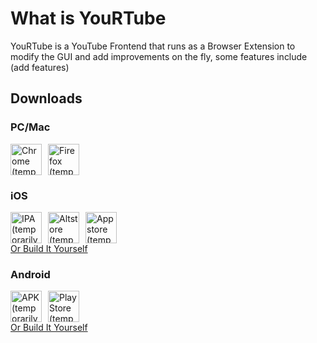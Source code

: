 # What is YouRTube
YouRTube is a YouTube Frontend that runs as a Browser Extension to modify the GUI and add improvements on the fly, some features include (add features)


## Downloads
### PC/Mac
<div style="display: flex; gap: 10px;">
  <a href="https://github.com/Kalphalus/YouRTube" target="_blank" style="text-decoration: none;">
    <img src="https://github.com/user-attachments/assets/4794756d-18c4-42fe-b800-1540e6fffdcf" height="50" alt="Chrome (temporarily the github)" />
  </a>
  <a href="https://github.com/Kalphalus/YouRTube" target="_blank" style="text-decoration: none;">
    <img src="https://github.com/user-attachments/assets/c348bf72-127b-4b2d-8c17-a626fb6a58fd" height="50" alt="Firefox (temporarily the github)" />
  </a>
</div>

### iOS
<div style="display: flex; gap: 10px;">
  <a href="https://github.com/Kalphalus/YouRTube/releases/latest/download/YouRTube.ipa" target="_blank" style="text-decoration: none;">
    <img src="https://github.com/user-attachments/assets/919ec881-771d-47ec-80b2-0e916eb2cee1" height="50" alt="IPA (temporarily the github)" />
  </a>
  <a href="altstore://source?url=https://github.com/Kalphalus/YouRTube/raw/refs/heads/main/YRT.repo.json" target="_blank" style="text-decoration: none;">
    <img src="https://github.com/user-attachments/assets/f398c268-f40d-405e-9d7d-be9c94483439" height="50" alt="Altstore (temporarily the github)" />
  </a>
  <a href="https://github.com/Kalphalus/YouRTube" target="_blank" style="text-decoration: none;">
    <img src="https://github.com/user-attachments/assets/ae120809-664a-4055-a9d4-a19677c488b3" height="50" alt="Appstore (temporarily the github)" />
  </a>
</div>
<a href="https://www.github.com/Kalphalus/YouRTube" target="_blank">Or Build It Yourself</a>

### Android
<div style="display: flex; gap: 10px;">
  <a href="https://github.com/Kalphalus/YouRTube" target="_blank" style="text-decoration: none;">
    <img src="https://github.com/user-attachments/assets/e5eea8df-768b-4cff-b5d2-734ee7795431" height="50" alt="APK (temporarily the github)" />
  </a>
  <a href="https://github.com/Kalphalus/YouRTube" target="_blank" style="text-decoration: none;">
    <img src="https://github.com/user-attachments/assets/2988f138-0a19-44f7-b0c9-fc235a1c6266" height="50" alt="Play Store (temporarily the github)" />
  </a>
</div>
<a href="https://www.github.com/Kalphalus/YouRTube" target="_blank">Or Build It Yourself</a>
